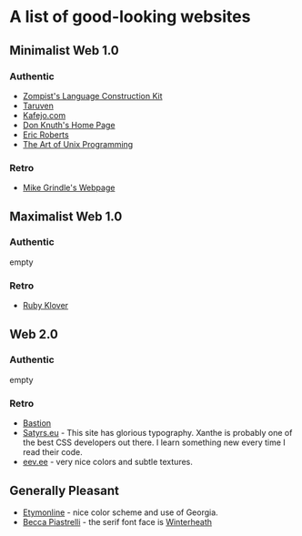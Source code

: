 # A list of good-looking websites

## Minimalist Web 1.0

### Authentic

- [Zompist's Language Construction Kit](http://zompist.com/kitlong.html)
- [Taruven](http://kaleissin.conlang.org/taruven/index.html)
- [Kafejo.com](http://www.kafejo.com)
- [Don Knuth's Home Page](https://www-cs-faculty.stanford.edu/~knuth/)
- [Eric Roberts](https://cs.stanford.edu/people/eroberts/)
- [The Art of Unix Programming](http://www.catb.org/esr/writings/taoup/html/)

### Retro

- [Mike Grindle's Webpage](https://mikegrindle.com/)

## Maximalist Web 1.0

### Authentic

empty

### Retro

- [Ruby Klover](https://www.bruh.ltd/)

## Web 2.0

### Authentic

empty

### Retro

- [Bastion](https://bastionhome.github.io/)
- [Satyrs.eu](https://satyrs.eu/) - This site has glorious typography. Xanthe is probably one of the best CSS developers out there. I learn something new every time I read their code.
- [eev.ee](https://eev.ee/) - very nice colors and subtle textures.

## Generally Pleasant

- [Etymonline](https://www.etymonline.com/word/Georgian#etymonline_v_41014) - nice color scheme and use of Georgia.
- [Becca Piastrelli](https://beccapiastrelli.com/tea-of-redwood/) - the serif font face is [Winterheath](https://creativemarket.com/avalonrosedesign/4412890-Winterheath-Hand-Drawn-Serif-Font)

